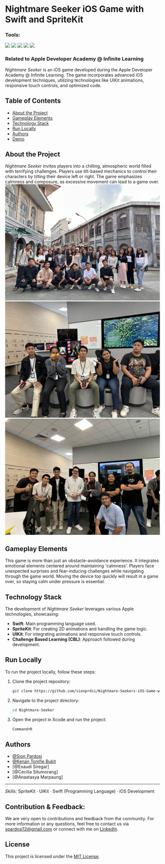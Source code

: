 # Nightmare Seeker iOS Game with Swift and SpriteKit

### <summary><strong>Tools:</strong></summary>
<p>
    <img src="https://img.shields.io/badge/Code-Swift-blue?&logo=swift" />
    <img src="https://img.shields.io/badge/IDE-Xcode-blue?&logo=xcode" /> 
    <img src="https://img.shields.io/badge/Framework-SpriteKit-orange?&logo=apple" />
    <img src="https://img.shields.io/badge/Framework-UIKit-lightgrey?&logo=apple" />
    <img src="https://img.shields.io/badge/Approach-CBL-yellowgreen?&logo=target" />
</p>

### Related to Apple Developer Academy @ Infinite Learning

*Nightmare Seeker* is an iOS game developed during the Apple Developer Academy @ Infinite Learning. The game incorporates advanced iOS development techniques, utilizing technologies like UIKit animations, responsive touch controls, and optimized code.

## Table of Contents
- [About the Project](#about-the-project)
- [Gameplay Elements](#gameplay-elements)
- [Technology Stack](#technology-stack)
- [Run Locally](#run-locally)
- [Authors](#authors)
- [Demo](#demo)

## About the Project
*Nightmare Seeker* invites players into a chilling, atmospheric world filled with terrifying challenges. Players use tilt-based mechanics to control their characters by tilting their device left or right. The game emphasizes calmness and composure, as excessive movement can lead to a game over.
![Pict1](pict1.jpg)
![Pict2](pict2.jpg)
![Pict4](pict4.jpg)

## Gameplay Elements

This game is more than just an obstacle-avoidance experience. It integrates emotional elements centered around maintaining 'calmness'. Players face unexpected surprises and fear-inducing challenges while navigating through the game world. Moving the device too quickly will result in a game over, so staying calm under pressure is essential.

## Technology Stack

The development of *Nightmare Seeker* leverages various Apple technologies, showcasing:
- **Swift**: Main programming language used.
- **SpriteKit**: For creating 2D animations and handling the game logic.
- **UIKit**: For integrating animations and responsive touch controls.
- **Challenge Based Learning (CBL)**: Approach followed during development.

## Run Locally

To run the project locally, follow these steps:

1. Clone the project repository:
    ```bash
    git clone https://github.com/sionprdsi/Nightmare-Seekers-iOS-Game-with-Swift-and-SpriteKit.git
    ```

2. Navigate to the project directory:
    ```bash
    cd Nightmare-Seeker
    ```

3. Open the project in Xcode and run the project:
    ```bash
    Command+R
    ```

## Authors

- [@Sion Pardosi](https://github.com/sionprdsi)
- [@Kenan Tomfie Bukit](https://github.com/khensin166)
- [@Exaudi Siregar]
- [@Cecilia Situmorang]
- [@Anastasya Marpaung]

---

*Skills:* SpriteKit · UIKit · Swift (Programming Language) · iOS Development

## Contribution & Feedback:
We are very open to contributions and feedback from the community. For more information or any questions, feel free to contact us via [spardosi12@gmail.com](mailto:spardosi12@gmail.com) or connect with me on [LinkedIn](https://www.linkedin.com/in/sion-pardosi-961607254/).

## License

This project is licensed under the [MIT License](LICENSE).

